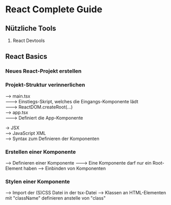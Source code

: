# React Complete Guide

## Nützliche Tools
1. React Devtools

## React Basics
### Neues React-Projekt erstellen

### Projekt-Struktur verinnerlichen
--> main.tsx<br/>
---> Einstiegs-Skript, welches die Eingangs-Komponente lädt<br/>
---> ReactDOM.createRoot(...)<br/>
--> app.tsx<br/>
---> Definiert die App-Komponente<br/>

-> JSX<br/>
--> JavaScript XML<br/>
--> Syntax zum Definieren der Komponenten

### Erstellen einer Komponente
--> Definieren einer Komponente
---> Eine Komponente darf nur ein Root-Element haben
--> Einbinden von Komponenten

### Stylen einer Komponente
--> Import der (S)CSS Datei in der tsx-Datei
--> Klassen an HTML-Elementen mit "className" definieren anstelle von "class"

